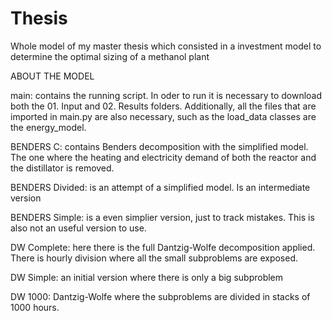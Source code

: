 # Thesis
Whole model of my master thesis which consisted in a investment model to determine the optimal sizing of a methanol plant


ABOUT THE MODEL

main: contains the running script. In oder to run it is necessary to download both the 01. Input and 02. Results folders. Additionally, all the files that are imported in main.py are also necessary, such as the load_data classes are the energy_model.

BENDERS C: contains Benders decomposition with the simplified model. The one where the heating and electricity demand of both the reactor and the distillator is removed.

BENDERS Divided: is an attempt of a simplified model. Is an intermediate version

BENDERS Simple: is a even simplier version, just to track mistakes. This is also not an useful version to use.

DW Complete: here there is the full Dantzig-Wolfe decomposition applied. There is hourly division where all the small subproblems are exposed.

DW Simple: an initial version where there is only a big subproblem

DW 1000: Dantzig-Wolfe where the subproblems are divided in stacks of 1000 hours.
